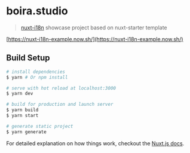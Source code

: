 # boira.studio

> [nuxt-i18n](https://github.com/paulgv/nuxt-i18n) showcase project based on nuxt-starter template

[https://nuxt-i18n-example.now.sh/](https://nuxt-i18n-example.now.sh/)

## Build Setup

``` bash
# install dependencies
$ yarn # Or npm install

# serve with hot reload at localhost:3000
$ yarn dev

# build for production and launch server
$ yarn build
$ yarn start

# generate static project
$ yarn generate
```

For detailed explanation on how things work, checkout the [Nuxt.js docs](https://github.com/nuxt/nuxt.js).
